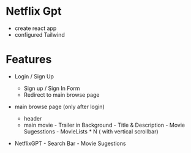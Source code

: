 # Netflix Gpt

- create react app
- configured Tailwind

# Features

- Login / Sign Up 
     - Sign up / Sign In Form
     - Redirect to main browse page

- main browse page (only after login)
    - header
    - main movie 
           - Trailer in Background
           - Title & Description
           - Movie Sugesstions
                - MovieLists * N  ( with vertical scrollbar)

- NetflixGPT
        - Search Bar
        - Movie Sugestions            